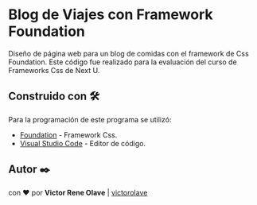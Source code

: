 # Blog de Viajes con Framework Foundation

Diseño de página web para un blog de comidas con el framework de Css Foundation. Este código fue realizado para la evaluación del curso de Frameworks Css de Next U.

## Construido con 🛠️

Para la programación de este programa se utilizó:
* [Foundation](https://foundation.zurb.com/) - Framework Css.
* [Visual Studio Code](https://code.visualstudio.com/) - Editor de código.

## Autor ✒️

con ❤️ por   **Victor Rene Olave** | [victorolave](https://github.com/victorolave)
